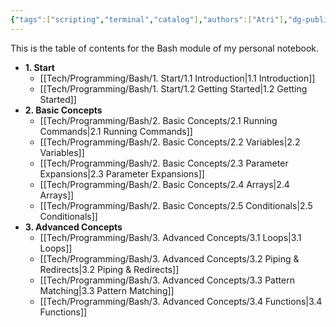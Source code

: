 ```yaml
---
{"tags":["scripting","terminal","catalog"],"authors":["Atri"],"dg-publish":true,"dg-pinned":true,"dg-note-icon":"terminal","permalink":"/tech/programming/bash/bash/","pinned":true,"dgPassFrontmatter":true,"noteIcon":"terminal","created":"2024-03-04T10:56:30.022-05:00","updated":"2024-03-12T02:31:57.489-04:00"}
---
```


This is the table of contents for the Bash module of my personal notebook.


- **1. Start**
  - [[Tech/Programming/Bash/1. Start/1.1 Introduction\|1.1 Introduction]]
  - [[Tech/Programming/Bash/1. Start/1.2 Getting Started\|1.2 Getting Started]]
- **2. Basic Concepts**
  - [[Tech/Programming/Bash/2. Basic Concepts/2.1 Running Commands\|2.1 Running Commands]]
  - [[Tech/Programming/Bash/2. Basic Concepts/2.2 Variables\|2.2 Variables]]
  - [[Tech/Programming/Bash/2. Basic Concepts/2.3 Parameter Expansions\|2.3 Parameter Expansions]]
  - [[Tech/Programming/Bash/2. Basic Concepts/2.4 Arrays\|2.4 Arrays]]
  - [[Tech/Programming/Bash/2. Basic Concepts/2.5 Conditionals\|2.5 Conditionals]]
- **3. Advanced Concepts**
  - [[Tech/Programming/Bash/3. Advanced Concepts/3.1 Loops\|3.1 Loops]]
  - [[Tech/Programming/Bash/3. Advanced Concepts/3.2 Piping & Redirects\|3.2 Piping & Redirects]]
  - [[Tech/Programming/Bash/3. Advanced Concepts/3.3 Pattern Matching\|3.3 Pattern Matching]]
  - [[Tech/Programming/Bash/3. Advanced Concepts/3.4 Functions\|3.4 Functions]]

